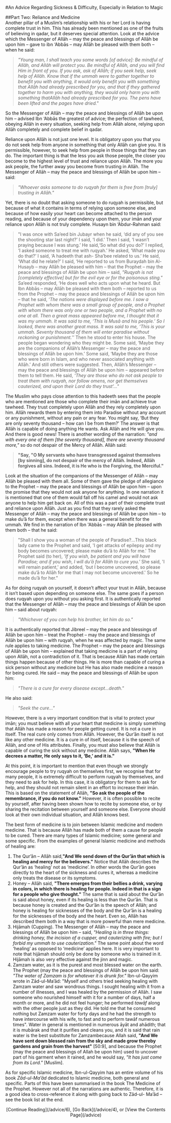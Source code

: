 [title: Advice Part Five: Reliance and Medicine - muhammadtim.com]:/
[path: /advice/5]:/
[alias: /articles/advice/5]:/

#An Advice Regarding Sickness & Difficulty, Especially in Relation to Magic

##Part Two: Reliance and Medicine
<br/>
Another pillar of a Muslim’s relationship with his or her Lord is having complete trust in him. This has already been mentioned as one of the fruits of believing in qadar, but it deserves special attention. Look at the advice which the Messenger of Allāh – may the peace and blessings of Allāh be upon him – gave to ibn ‘Abbās – may Allāh be pleased with them both – when he said:
>*"Young man, I shall teach you some words [of advice]: Be mindful of Allāh, and Allāh will protect you. Be mindful of Allāh, and you will find Him in front of you. If you ask, ask of Allāh; if you seek help, seek help of Allāh. Know that if the ummah were to gather together to benefit you with anything, it would only benefit you with something that Allāh had already prescribed for you, and that if they gathered together to harm you with anything, they would only harm you with something thatAllāh had already prescribed for you. The pens have been lifted and the pages have dried."*
So the Messenger of Allāh – may the peace and blessings of Allāh be upon him – advised Ibn ‘Abbās the greatest of advice; the perfection of tawheed, obeying Allāh in every situation, seeking help from Allāh alone, relying upon Allāh completely and complete belief in qadar.
Reliance upon Allāh is not just one level. It is obligatory upon you that you do not seek help from anyone in something that only Allāh can give you. It is permissible, however, to seek help from people in those things that they can do. The important thing is that the less you ask those people, the closer you become to the highest level of trust and reliance upon Allāh. The more you ask people, the further away you become from trusting in Allāh. The Messenger of Allāh – may the peace and blessings of Allāh be upon him – said:
>*"Whoever asks someone to do ruqyah for them is free from [truly] trusting in Allāh."* 
Yet, there is no doubt that asking someone to do ruqyah is permissible, but because of what it contains in terms of relying upon someone else, and because of how easily your heart can become attached to the person reading, and because of your dependency upon them, your imān and your reliance upon Allāh is not truly complete. Husayn bin ‘Abdur-Rahman said:
>"I was once with Sa’eed bin Jubayr when he said, ‘did any of you see the shooting star last night?’ I said, ‘I did.’ Then I said, ‘I wasn’t praying because I was stung.’ He said,‘So what did you do?’ I replied, ‘I asked someone to treat me with ruqyah.’ He asked, ‘What made you do that?’ I said, ‘A hadeeth that ash-
Sha’bee related to us.’ He said, ‘What did he relate?’ I said, ‘He reported to us from Buraydah bin Al-Husayb – may Allāh be pleased with him – that the Prophet – may the peace and blessings of Allāh be upon him – said, *"Ruqyah is not [completely effective] but for the evil eye or for the poisonous sting."* Sa’eed responded, ‘He does well who acts upon what he heard. But Ibn Abbās – may Allāh be pleased with them both – reported to us from the Prophet – may the peace and blessings of Allāh be upon him – that he said, ‘*The nations were displayed before me. I saw a Prophet with whom there was a small group of people, and a Prophet with whom there was only one or two people, and a Prophet with no one at all. Then a great mass appeared before me, I thought that it was my ummah. It was said to me, ‘This is Musā and his people.’ So I looked, there was another great mass. It was said to me, ‘This is your ummah. Seventy thousand of them will enter paradise without reckoning or punishment.’’* Then he stood to enter his house. The people began wondering who they might be. Some said, ‘Maybe they are the companions of Allāh’s Messenger – may the peace and blessings of Allāh be upon him.’ Some said, ‘Maybe they are those who were born in Islam, and who never associated anything with Allāh.’ And still others were suggested. Then, Allāh’s Messenger – may the peace and blessings of Allāh be upon him – appeared before them to tell them. He said, *‘They are those who do not ask people to treat them with ruqyah, nor follow omens, nor get themselves cauterized, and upon their Lord do they trust’…"*
The Muslim who pays close attention to this hadeeth sees that the people who are mentioned are those who complete their imān and achieve true tawheed. They trust completely upon Allāh and they rely completely upon him. Allāh rewards them by entering them into Paradise without any account or any punishment, without any pain or any fear. You might say, ‘But they are only seventy thousand – how can I be from them?’ The answer is that Allāh is capable of doing anything He wants. Ask Allāh and He will give you. And there is good news! There is another wording of the narration: *"and with every one of them [the seventy thousand], there are seventy thousand more,"* so do not despair of the Mercy of Allāh. Allāh said: 
>**"Say, "O My servants who have transgressed against themselves [by sinning], do not despair of the mercy of Allāh. Indeed, Allāh forgives all sins. Indeed, it is He who is the Forgiving, the Merciful."**
Look at the situation of the companions of the Messenger of Allāh – may Allāh be pleased with them all. Some of them gave the pledge of allegiance to the Prophet – may the peace and blessings of Allāh be upon him – upon the promise that they would not ask anyone for anything. In one narration it is mentioned that one of them would fall off his camel and would not ask anyone to help him get back on. All of this was a part of their complete trust and reliance upon Allāh. Just as you find that they rarely asked the Messenger of Allāh – may the peace and blessings of Allāh be upon him – to make du’ā for them, except when there was a general benefit for the ummah. We find in the narration of Ibn 'Abbās – may Allāh be pleased with them both – that he said:>"Shall I show you a woman of the people of Paradise?...This black lady came to the Prophet and said, 'I get attacks of epilepsy and my body becomes uncovered; please make du’ā to Allāh for me.' The Prophet said (to her), *'If you wish, be patient and you will have Paradise; and if you wish, I will du’ā for Allāh to cure you.'* She said, 'I will remain patient,' and added, 'but I become uncovered, so please make du’ā to Allāh for me that I may not become uncovered.' So he made du’ā for her."

As for doing ruqyah on yourself, it doesn’t affect your trust in Allāh, because it isn’t based upon depending on someone else. The same goes if a person does ruqyah upon you without you asking first. It is authentically reported that the Messenger of Allāh – may the peace and blessings of Allāh be upon him – said about ruqyah:

>*"Whichever of you can help his brother, let him do so."* 

It is authentically reported that Jibreel – may the peace and blessings of Allāh be upon him – treat the Prophet – may the peace and blessings of Allāh be upon him – with ruqyah, when he was affected by magic. The same rule applies to taking medicine. The Prophet – may the peace and blessings of Allāh be upon him – explained that taking medicine is a part of relying upon Allāh, not a contradiction of it. That is because Allāh has made certain things happen because of other things. He is more than capable of curing a sick person without any medicine but He has also made medicine a reason for being cured. He said – may the peace and blessings of Allāh be upon him:

>*"There is a cure for every disease except...death."* 

He also said:

>*"Seek the cure…"* 

However, there is a very important condition that is vital to protect your imān; you must believe with all your heart that medicine is simply something that Allāh has made a reason for people getting cured. It is not a cure in itself. The real cure only comes from Allāh. However, the Qur’ān itself is not like any other medicine. It is a cure in of itself, because it is the speech of Allāh, and one of His attributes. Finally, you must also believe that Allāh is capable of curing the sick without any medicine. Allāh says, **"When He decrees a matter, He only says to it, ‘Be,’ and it is."**
At this point, it is important to mention that even though we strongly encourage people to try ruqyah on themselves first, we recognise that for many people, it is extremely difficult to perform ruqyah by themselves, and they need to ask for help. In this case, it is obligatory for them to ask for help, and they should not remain silent in an effort to increase their imān. This is based on the statement of Allāh, **"So ask the people of the remembrance, if you do not know."** However, it is often possible to recite by yourself, after having been shown how to recite by someone else, or by sharing the recitation between yourself and someone else. Everyone should look at their own individual situation, and Allāh knows best.
The best form of medicine is to join between Islamic medicine and modern medicine. That is because Allāh has made both of them a cause for people to be cured. There are many types of Islamic medicine; some general and some specific. From the examples of general Islamic medicine and methods of healing are:
1. The Qur’ān – Allāh said,**"And We send down of the Qur’ān that which is healing and mercy for the believers."** Notice that Allāh describes the Qur’ān as ‘healing’ not as ‘medicine’. In other words the Qur’ān goes directly to the heart of the sickness and cures it, whereas a medicine only treats the disease or its symptoms.2. Honey – Allāh said, **"There emerges from their bellies a drink, varying in colors, in which there is healing for people. Indeed in that is a sign for a people who give thought."** The same that is said about the Qur’ān is said about honey, even if its healing is less than the Qur’ān. That is because honey is created and the Qur’ān is the speech of Allāh; and honey is healing for sicknesses of the body and the Qur’ān is a healing for the sicknesses of the body and the heart. Even so, Allāh has described them both in a way that is more powerful than mere medicine.3. Hijāmah (Cupping). The Messenger of Allāh – may the peace and blessings of Allāh be upon him – said, *"Healing is in three things: drinking honey, the incision of a cupper, and cauterizing with fire; but I forbid my ummah to use cauterization."* The same point about the word ‘healing’ as opposed to ‘medicine’ applies here. It is very important to note that hijāmah should only be done by someone who is trained in it.  Hijāmah is also very effective against the jinn and magic.4. Zamzam water, as it is the purest and most blessed water on the earth. The Prophet (may the peace and blessings of Allāh be upon him said: *"The water of Zamzam is for whatever it is drunk for."* Ibn-ul-Qayyim wrote in Zād-ul-Ma’ād: "Myself and others tried seeking healing with Zamzam water and saw wondrous things. I sought healing with it from a number of illnesses, and I was healed by the permission of Allāh. I saw someone who nourished himself with it for a number of days, half a month or more, and he did not feel hunger; he performed *tawāf* along with the other people just as they did. He told me that he consumed nothing but Zamzam water for forty days and he had the strength to have intercourse with his wife, to fast and to perform tawāf numerous times". Water in general is mentioned in numerous āyāt and ahādith; that it is mubārak and that it purifies and cleans you, and it is said that rain water is the best substitute for Zamzambecause Allah said, **"And We have sent down blessed rain from the sky and made grow thereby gardens and grain from the harvest"** [50:9], and because the Prophet (may the peace and blessings of Allah be upon him) used to uncover part of his garment when it rained, and he would say, *"It has just come from its Lord."* [Muslim].
As for specific Islamic medicine, Ibn-ul-Qayyim has an entire volume of his book *Zād-ul-Ma’ād* dedicated to Islamic medicine, both general and specific. Parts of this have been summarised in the book The Medicine of the Prophet. However not all of the narrations are authentic. Therefore, it is a good idea to cross-reference it along with going back to Zād-ul- Ma’ād – see the book list at the end.
<p style="text-align:center">[Continue Reading](/advice/6), [Go Back](/advice/4), or [View the Contents Page](/advice)